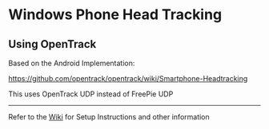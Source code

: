 Windows Phone Head Tracking
===================

## Using OpenTrack ##

Based on the Android Implementation:

https://github.com/opentrack/opentrack/wiki/Smartphone-Headtracking

This uses OpenTrack UDP instead of FreePie UDP

----------


Refer to the [Wiki](https://github.com/ZanderAdam/OpenTrack.WindowsPhone/wiki) for Setup Instructions and other information
